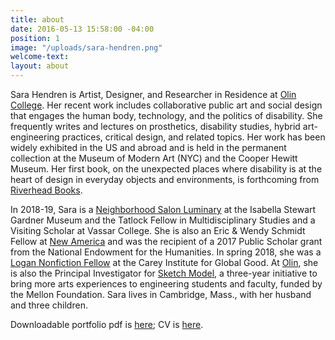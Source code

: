 ```yaml
---
title: about
date: 2016-05-13 15:58:00 -04:00
position: 1
image: "/uploads/sara-hendren.png"
welcome-text: 
layout: about
---
```


Sara Hendren is Artist, Designer, and Researcher in Residence at [Olin College](http://olin.edu/). Her recent work includes collaborative public art and social design that engages the human body, technology, and the politics of disability. She frequently writes and lectures on prosthetics, disability studies, hybrid art-engineering practices, critical design, and related topics. Her work has been widely exhibited in the US and abroad and is held in the permanent collection at the Museum of Modern Art (NYC) and the Cooper Hewitt Museum. Her first book, on the unexpected places where disability is at the heart of design in everyday objects and environments, is forthcoming from [Riverhead Books](http://www.penguin.com/meet/publishers/riverhead/?ref=2B4575AB81AF). 

In 2018-19, Sara is a [Neighborhood Salon Luminary](https://www.gardnermuseum.org/about/community-efforts/luminaries) at the Isabella Stewart Gardner Museum and the Tatlock Fellow in Multidisciplinary Studies and a Visiting Scholar at Vassar College. She is also an Eric & Wendy Schmidt Fellow at [New America](https://www.newamerica.org/fellows/current-roster/) and was the recipient of a 2017 Public Scholar grant from the National Endowment for the Humanities. In spring 2018, she was a [Logan Nonfiction Fellow]((http://careyinstitute.org/nonfiction/logan-nonfiction-program-welcomes-spring-2018-fellows-carey-institute/)) at the Carey Institute for Global Good. At [Olin](http://www.olin.edu/), she is also the Principal Investigator for [Sketch Model](http://olin.edu/collaborate/sketch-model/), a three-year initiative to bring more arts experiences to engineering students and faculty, funded by the Mellon Foundation. Sara lives in Cambridge, Mass., with her husband and three children.

Downloadable portfolio pdf is [here](https://drive.google.com/file/d/0B59TJ2hc29NFYmFfZUYwUlNKNHc/view?usp=sharing); CV is [here](https://drive.google.com/file/d/0B59TJ2hc29NFTTVmX0Q5R05ZZWs/view?usp=sharing).

